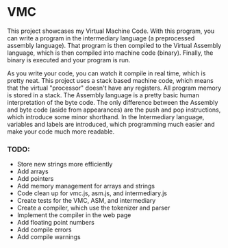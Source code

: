 # VMC

This project showcases my Virtual Machine Code. With this program, you can write a program in the intermediary language (a preprocessed assembly language). That program is then compiled to the Virtual Assembly language, which is then compiled into machine code (binary). Finally, the binary is executed and your program is run.

As you write your code, you can watch it compile in real time, which is pretty neat. This project uses a stack based machine code, which means that the virtual "processor" doesn't have any registers. All program memory is stored in a stack. The Assembly language is a pretty basic human interpretation of the byte code. The only difference between the Assembly and byte code (aside from appearances) are the push and pop instructions, which introduce some minor shorthand. In the Intermediary language, variables and labels are introduced, which programming much easier and make your code much more readable.

### TODO:

- Store new strings more efficiently
- Add arrays
- Add pointers
- Add memory management for arrays and strings
- Code clean up for vmc.js, asm.js, and intermediary.js
- Create tests for the VMC, ASM, and intermediary
- Create a compiler, which use the tokenizer and parser
- Implement the compiler in the web page
- Add floating point numbers
- Add compile errors
- Add compile warnings
